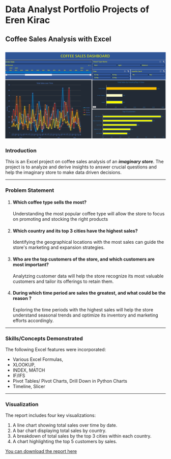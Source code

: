 # Data Analyst Portfolio Projects of Eren Kirac
## Coffee Sales Analysis with Excel
![](dashboard.png)
---
### Introduction

This is an Excel project on coffee sales analysis of an **_imaginary store_**. The project is to analyze and derive insights to answer crucial questions and help the imaginary store to make data driven decisions.

---
### Problem Statement
1. #### Which coffee type sells the most?
   Understanding the most popular coffee type will allow the store to focus on promoting and stocking the right products
2. #### Which country and its top 3 cities have the highest sales?
   Identifying the geographical locations with the most sales can guide the store's marketing and expansion strategies.
3. #### Who are the top customers of the store, and which customers are most important?
   Analytzing customer data will help the store recognize its most valuable customers and tailor its offerings to retain them.
4. #### During which time period are sales the greatest, and what could be the reason ?
   Exploring the time periods with the highest sales will help the store understand seasonal trends and optimize its inventory and marketing efforts accordingly.
---
### Skills/Concepts Demonstrated
The following Excel features were incorporated:
- Various Excel Formulas,
- XLOOKUP,
- INDEX, MATCH
- IF/IFS
- Pivot Tables/ Pivot Charts, Drill Down in Python Charts
- Timeline, Slicer
---
### Visualization
The report includes four key visualizations:
1. A line chart showing total sales over time by date.
2. A bar chart displaying total sales by country.
3. A breakdown of total sales by the top 3 cities within each country.
4. A chart highlighting the top 5 customers by sales.

[You can download the report here](youtube.com)

  
